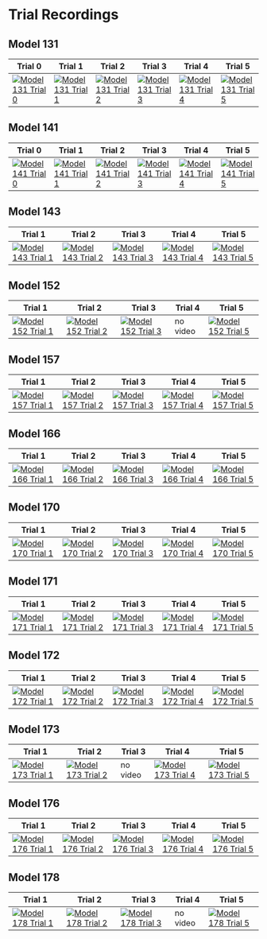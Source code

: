 # Trial Recordings

## Model 131

|Trial 0|Trial 1|Trial 2|Trial 3|Trial 4|Trial 5|
|---|---|---|---|---|---|
|[![Model 131 Trial 0](https://img.youtube.com/vi/P4VuTf7po0k/default.jpg)](https://youtu.be/P4VuTf7po0k)|[![Model 131 Trial 1](https://img.youtube.com/vi/72ZLzFy_V6U/default.jpg)](https://youtu.be/72ZLzFy_V6U)|[![Model 131 Trial 2](https://img.youtube.com/vi/achWL2arAFY/default.jpg)](https://youtu.be/achWL2arAFY)|[![Model 131 Trial 3](https://img.youtube.com/vi/YE_q8zIbsGE/default.jpg)](https://youtu.be/YE_q8zIbsGE)|[![Model 131 Trial 4](https://img.youtube.com/vi/eWPZ15-lp0o/default.jpg)](https://youtu.be/eWPZ15-lp0o)|[![Model 131 Trial 5](https://img.youtube.com/vi/a_Xj5pbyoqE/default.jpg)](https://youtu.be/a_Xj5pbyoqE)|

## Model 141

|Trial 0|Trial 1|Trial 2|Trial 3|Trial 4|Trial 5|
|---|---|---|---|---|---|
|[![Model 141 Trial 0](https://img.youtube.com/vi/GlBA4Jw8PQM/default.jpg)](https://youtu.be/GlBA4Jw8PQM)|[![Model 141 Trial 1](https://img.youtube.com/vi/8kPPJtmoUKI/default.jpg)](https://youtu.be/8kPPJtmoUKI)|[![Model 141 Trial 2](https://img.youtube.com/vi/luJf7TCvjGs/default.jpg)](https://youtu.be/luJf7TCvjGs)|[![Model 141 Trial 3](https://img.youtube.com/vi/K2Qrdg50sFE/default.jpg)](https://youtu.be/K2Qrdg50sFE)|[![Model 141 Trial 4](https://img.youtube.com/vi/7jJIhfmlv08/default.jpg)](https://youtu.be/7jJIhfmlv08)|[![Model 141 Trial 5](https://img.youtube.com/vi/ClzDGeuFxB4/default.jpg)](https://youtu.be/ClzDGeuFxB4)|

## Model 143

|Trial 1|Trial 2|Trial 3|Trial 4|Trial 5|
|---|---|---|---|---|
|[![Model 143 Trial 1](https://img.youtube.com/vi/YUP9QnDBZ-4/default.jpg)](https://youtu.be/YUP9QnDBZ-4)|[![Model 143 Trial 2](https://img.youtube.com/vi/_0TcMReB1HQ/default.jpg)](https://youtu.be/_0TcMReB1HQ)|[![Model 143 Trial 3](https://img.youtube.com/vi/RspjxLg9Q14/default.jpg)](https://youtu.be/RspjxLg9Q14)|[![Model 143 Trial 4](https://img.youtube.com/vi/WLnYizdiOqc/default.jpg)](https://youtu.be/WLnYizdiOqc)|[![Model 143 Trial 5](https://img.youtube.com/vi/T7LJT4PYw-8/default.jpg)](https://youtu.be/T7LJT4PYw-8)|

## Model 152

|Trial 1|Trial 2|Trial 3|Trial 4|Trial 5|
|---|---|---|---|---|
|[![Model 152 Trial 1](https://img.youtube.com/vi/x4SLiGrguhI/default.jpg)](https://youtu.be/x4SLiGrguhI)|[![Model 152 Trial 2](https://img.youtube.com/vi/OhCyayCSrDc/default.jpg)](https://youtu.be/OhCyayCSrDc)|[![Model 152 Trial 3](https://img.youtube.com/vi/LFoTM5zwm34/default.jpg)](https://youtu.be/LFoTM5zwm34)|no video|[![Model 152 Trial 5](https://img.youtube.com/vi/1tnW2bVuK08/default.jpg)](https://youtu.be/1tnW2bVuK08)|

## Model 157

|Trial 1|Trial 2|Trial 3|Trial 4|Trial 5|
|---|---|---|---|---|
|[![Model 157 Trial 1](https://img.youtube.com/vi/P3QhCIs5f8Y/default.jpg)](https://youtu.be/P3QhCIs5f8Y)|[![Model 157 Trial 2](https://img.youtube.com/vi/PPoWmMojPRk/default.jpg)](https://youtu.be/PPoWmMojPRk)|[![Model 157 Trial 3](https://img.youtube.com/vi/8AGImgwba9A/default.jpg)](https://youtu.be/8AGImgwba9A)|[![Model 157 Trial 4](https://img.youtube.com/vi/d8-_Mc70IOQ/default.jpg)](https://youtu.be/d8-_Mc70IOQ)|[![Model 157 Trial 5](https://img.youtube.com/vi/CtXNkHjKnRg/default.jpg)](https://youtu.be/CtXNkHjKnRg)|

## Model 166

|Trial 1|Trial 2|Trial 3|Trial 4|Trial 5|
|---|---|---|---|---|
|[![Model 166 Trial 1](https://img.youtube.com/vi/zqa1JuMSUKU/default.jpg)](https://youtu.be/zqa1JuMSUKU)|[![Model 166 Trial 2](https://img.youtube.com/vi/W5KyC3rZE90/default.jpg)](https://youtu.be/W5KyC3rZE90)|[![Model 166 Trial 3](https://img.youtube.com/vi/EfKHxqEWRYk/default.jpg)](https://youtu.be/EfKHxqEWRYk)|[![Model 166 Trial 4](https://img.youtube.com/vi/XnPUZ_ey7M0/default.jpg)](https://youtu.be/XnPUZ_ey7M0)|[![Model 166 Trial 5](https://img.youtube.com/vi/gnk4DkJFugo/default.jpg)](https://youtu.be/gnk4DkJFugo)|

## Model 170

|Trial 1|Trial 2|Trial 3|Trial 4|Trial 5|
|---|---|---|---|---|
|[![Model 170 Trial 1](https://img.youtube.com/vi/tbwqkTEDk3E/default.jpg)](https://youtu.be/tbwqkTEDk3E)|[![Model 170 Trial 2](https://img.youtube.com/vi/QPhoG01hivw/default.jpg)](https://youtu.be/QPhoG01hivw)|[![Model 170 Trial 3](https://img.youtube.com/vi/DMgNcJ-Ro18/default.jpg)](https://youtu.be/DMgNcJ-Ro18)|[![Model 170 Trial 4](https://img.youtube.com/vi/dh1gVr1AUPU/default.jpg)](https://youtu.be/dh1gVr1AUPU)|[![Model 170 Trial 5](https://img.youtube.com/vi/0pm-HFqBgRo/default.jpg)](https://youtu.be/0pm-HFqBgRo)|

## Model 171

|Trial 1|Trial 2|Trial 3|Trial 4|Trial 5|
|---|---|---|---|---|
|[![Model 171 Trial 1](https://img.youtube.com/vi/SytzEkVj48g/default.jpg)](https://youtu.be/SytzEkVj48g)|[![Model 171 Trial 2](https://img.youtube.com/vi/Idji5rbBvNI/default.jpg)](https://youtu.be/Idji5rbBvNI)|[![Model 171 Trial 3](https://img.youtube.com/vi/pM2Cp53ms9g/default.jpg)](https://youtu.be/pM2Cp53ms9g)|[![Model 171 Trial 4](https://img.youtube.com/vi/X4wRqUQUNes/default.jpg)](https://youtu.be/X4wRqUQUNes)|[![Model 171 Trial 5](https://img.youtube.com/vi/shS1quXllGg/default.jpg)](https://youtu.be/shS1quXllGg)|

## Model 172

|Trial 1|Trial 2|Trial 3|Trial 4|Trial 5|
|---|---|---|---|---|
|[![Model 172 Trial 1](https://img.youtube.com/vi/X5pdUC7F-os/default.jpg)](https://youtu.be/X5pdUC7F-os)|[![Model 172 Trial 2](https://img.youtube.com/vi/rAxyArxQk_8/default.jpg)](https://youtu.be/rAxyArxQk_8)|[![Model 172 Trial 3](https://img.youtube.com/vi/95nOkveOIdY/default.jpg)](https://youtu.be/95nOkveOIdY)|[![Model 172 Trial 4](https://img.youtube.com/vi/igU2vpAbrM4/default.jpg)](https://youtu.be/igU2vpAbrM4)|[![Model 172 Trial 5](https://img.youtube.com/vi/Yql41gwy344/default.jpg)](https://youtu.be/Yql41gwy344)|

## Model 173

|Trial 1|Trial 2|Trial 3|Trial 4|Trial 5|
|---|---|---|---|---|
|[![Model 173 Trial 1](https://img.youtube.com/vi/cQTPtgFlMOM/default.jpg)](https://youtu.be/cQTPtgFlMOM)|[![Model 173 Trial 2](https://img.youtube.com/vi/mghAbK9zjPw/default.jpg)](https://youtu.be/mghAbK9zjPw)|no video|[![Model 173 Trial 4](https://img.youtube.com/vi/rJruVIP-H3U/default.jpg)](https://youtu.be/rJruVIP-H3U)|[![Model 173 Trial 5](https://img.youtube.com/vi/Qb6BVJMJWWw/default.jpg)](https://youtu.be/Qb6BVJMJWWw)|

## Model 176

|Trial 1|Trial 2|Trial 3|Trial 4|Trial 5|
|---|---|---|---|---|
|[![Model 176 Trial 1](https://img.youtube.com/vi/pI6A3ZSj8Xo/default.jpg)](https://youtu.be/pI6A3ZSj8Xo)|[![Model 176 Trial 2](https://img.youtube.com/vi/IRa1wLCtVeI/default.jpg)](https://youtu.be/IRa1wLCtVeI)|[![Model 176 Trial 3](https://img.youtube.com/vi/tflaeTOFCXM/default.jpg)](https://youtu.be/tflaeTOFCXM)|[![Model 176 Trial 4](https://img.youtube.com/vi/kjDVXM_2StU/default.jpg)](https://youtu.be/kjDVXM_2StU)|[![Model 176 Trial 5](https://img.youtube.com/vi/TwC6YUPjoEI/default.jpg)](https://youtu.be/TwC6YUPjoEI)|

## Model 178

|Trial 1|Trial 2|Trial 3|Trial 4|Trial 5|
|---|---|---|---|---|
|[![Model 178 Trial 1](https://img.youtube.com/vi/Ndyh2YNuViI/default.jpg)](https://youtu.be/Ndyh2YNuViI)|[![Model 178 Trial 2](https://img.youtube.com/vi/HVMR6exCz5k/default.jpg)](https://youtu.be/HVMR6exCz5k)|[![Model 178 Trial 3](https://img.youtube.com/vi/wAF3HY1pdf4/default.jpg)](https://youtu.be/wAF3HY1pdf4)|no video|[![Model 178 Trial 5](https://img.youtube.com/vi/GDPefzcPHjA/default.jpg)](https://youtu.be/GDPefzcPHjA)|
